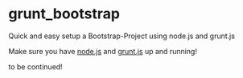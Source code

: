 grunt_bootstrap
===============

Quick and easy setup a Bootstrap-Project using node.js and grunt.js

Make sure you have [node.js](http://nodejs.org) and [grunt.js](http://gruntjs.com) up and running!

to be continued!